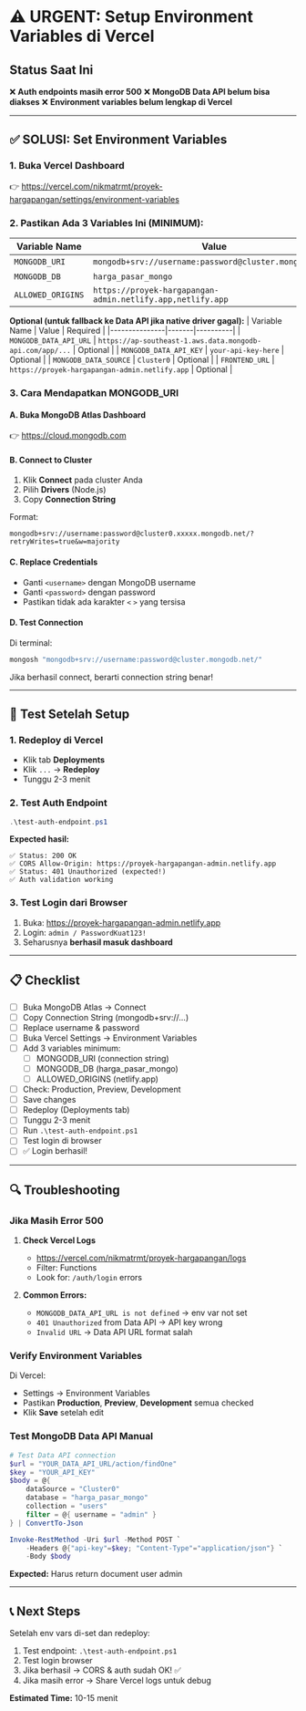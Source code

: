# ⚠️ URGENT: Setup Environment Variables di Vercel

## Status Saat Ini
❌ **Auth endpoints masih error 500**
❌ **MongoDB Data API belum bisa diakses**
❌ **Environment variables belum lengkap di Vercel**

---

## ✅ SOLUSI: Set Environment Variables

### 1. Buka Vercel Dashboard
👉 https://vercel.com/nikmatrmt/proyek-hargapangan/settings/environment-variables

### 2. Pastikan Ada 3 Variables Ini (MINIMUM):

| Variable Name | Value | Required |
|---------------|-------|----------|
| `MONGODB_URI` | `mongodb+srv://username:password@cluster.mongodb.net/` | ✅ WAJIB |
| `MONGODB_DB` | `harga_pasar_mongo` | ✅ WAJIB |
| `ALLOWED_ORIGINS` | `https://proyek-hargapangan-admin.netlify.app,netlify.app` | ✅ WAJIB |

**Optional (untuk fallback ke Data API jika native driver gagal):**
| Variable Name | Value | Required |
|---------------|-------|----------|
| `MONGODB_DATA_API_URL` | `https://ap-southeast-1.aws.data.mongodb-api.com/app/...` | Optional |
| `MONGODB_DATA_API_KEY` | `your-api-key-here` | Optional |
| `MONGODB_DATA_SOURCE` | `Cluster0` | Optional |
| `FRONTEND_URL` | `https://proyek-hargapangan-admin.netlify.app` | Optional |

### 3. Cara Mendapatkan MONGODB_URI

#### A. Buka MongoDB Atlas Dashboard
👉 https://cloud.mongodb.com

#### B. Connect to Cluster
1. Klik **Connect** pada cluster Anda
2. Pilih **Drivers** (Node.js)
3. Copy **Connection String**

Format:
```
mongodb+srv://username:password@cluster0.xxxxx.mongodb.net/?retryWrites=true&w=majority
```

#### C. Replace Credentials
- Ganti `<username>` dengan MongoDB username
- Ganti `<password>` dengan password
- Pastikan tidak ada karakter `<` `>` yang tersisa

#### D. Test Connection
Di terminal:
```bash
mongosh "mongodb+srv://username:password@cluster.mongodb.net/"
```

Jika berhasil connect, berarti connection string benar!

---

## 🧪 Test Setelah Setup

### 1. Redeploy di Vercel
- Klik tab **Deployments**
- Klik `...` → **Redeploy**
- Tunggu 2-3 menit

### 2. Test Auth Endpoint
```powershell
.\test-auth-endpoint.ps1
```

**Expected hasil:**
```
✅ Status: 200 OK
✅ CORS Allow-Origin: https://proyek-hargapangan-admin.netlify.app
✅ Status: 401 Unauthorized (expected!)
✅ Auth validation working
```

### 3. Test Login dari Browser
1. Buka: https://proyek-hargapangan-admin.netlify.app
2. Login: `admin / PasswordKuat123!`
3. Seharusnya **berhasil masuk dashboard**

---

## 📋 Checklist

- [ ] Buka MongoDB Atlas → Connect
- [ ] Copy Connection String (mongodb+srv://...)
- [ ] Replace username & password
- [ ] Buka Vercel Settings → Environment Variables
- [ ] Add 3 variables minimum:
  - [ ] MONGODB_URI (connection string)
  - [ ] MONGODB_DB (harga_pasar_mongo)
  - [ ] ALLOWED_ORIGINS (netlify.app)
- [ ] Check: Production, Preview, Development
- [ ] Save changes
- [ ] Redeploy (Deployments tab)
- [ ] Tunggu 2-3 menit
- [ ] Run `.\test-auth-endpoint.ps1`
- [ ] Test login di browser
- [ ] ✅ Login berhasil!

---

## 🔍 Troubleshooting

### Jika Masih Error 500
1. **Check Vercel Logs**
   - https://vercel.com/nikmatrmt/proyek-hargapangan/logs
   - Filter: Functions
   - Look for: `/auth/login` errors

2. **Common Errors:**
   - `MONGODB_DATA_API_URL is not defined` → env var not set
   - `401 Unauthorized` from Data API → API key wrong
   - `Invalid URL` → Data API URL format salah

### Verify Environment Variables
Di Vercel:
- Settings → Environment Variables
- Pastikan **Production**, **Preview**, **Development** semua checked
- Klik **Save** setelah edit

### Test MongoDB Data API Manual
```powershell
# Test Data API connection
$url = "YOUR_DATA_API_URL/action/findOne"
$key = "YOUR_API_KEY"
$body = @{
    dataSource = "Cluster0"
    database = "harga_pasar_mongo"
    collection = "users"
    filter = @{ username = "admin" }
} | ConvertTo-Json

Invoke-RestMethod -Uri $url -Method POST `
    -Headers @{"api-key"=$key; "Content-Type"="application/json"} `
    -Body $body
```

**Expected:** Harus return document user admin

---

## 📞 Next Steps

Setelah env vars di-set dan redeploy:
1. Test endpoint: `.\test-auth-endpoint.ps1`
2. Test login browser
3. Jika berhasil → CORS & auth sudah OK! ✅
4. Jika masih error → Share Vercel logs untuk debug

**Estimated Time:** 10-15 menit
